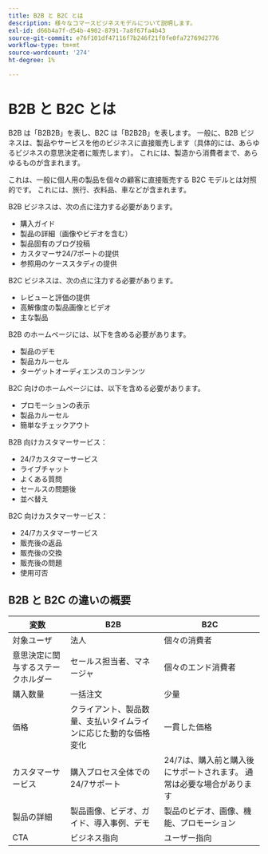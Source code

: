 ```yaml
---
title: B2B と B2C とは
description: 様々なコマースビジネスモデルについて説明します。
exl-id: d66b4a7f-d54b-4902-8791-7a8f67fa4b43
source-git-commit: e76f101df47116f7b246f21f0fe0fa72769d2776
workflow-type: tm+mt
source-wordcount: '274'
ht-degree: 1%

---
```


# B2B と B2C とは

B2B は「B2B2B」を表し、B2C は「B2B2B」を表します。 一般に、B2B ビジネスは、製品やサービスを他のビジネスに直接販売します（具体的には、あらゆるビジネスの意思決定者に販売します）。 これには、製造から消費者まで、あらゆるものが含まれます。

これは、一般に個人用の製品を個々の顧客に直接販売する B2C モデルとは対照的です。 これには、旅行、衣料品、車などが含まれます。

B2B ビジネスは、次の点に注力する必要があります。

- 購入ガイド
- 製品の詳細（画像やビデオを含む）
- 製品固有のブログ投稿
- カスタマーサ24/7ポートの提供
- 参照用のケーススタディの提供

B2C ビジネスは、次の点に注力する必要があります。

- レビューと評価の提供
- 高解像度の製品画像とビデオ
- 主な製品

B2B のホームページには、以下を含める必要があります。

- 製品のデモ
- 製品カルーセル
- ターゲットオーディエンスのコンテンツ

B2C 向けのホームページには、以下を含める必要があります。

- プロモーションの表示
- 製品カルーセル
- 簡単なチェックアウト

B2B 向けカスタマーサービス：

- 24/7カスタマーサービス
- ライブチャット
- よくある質問
- セールスの問題後
- 並べ替え

B2C 向けカスタマーサービス：

- 24/7カスタマーサービス
- 販売後の返品
- 販売後の交換
- 販売後の問題
- 使用可否

## B2B と B2C の違いの概要

| 変数 | B2B | B2C |
|----------|-----|-----|
| 対象ユーザ | 法人 | 個々の消費者 |
| 意思決定に関与するステークホルダー | セールス担当者、マネージャ | 個々のエンド消費者 |
| 購入数量 | 一括注文 | 少量 |
| 価格 | クライアント、製品数量、支払いタイムラインに応じた動的な価格変化 | 一貫した価格 |
| カスタマーサービス | 購入プロセス全体での24/7サポート | 24/7は、購入前と購入後にサポートされます。 通常は必要な場合があります |
| 製品の詳細 | 製品画像、ビデオ、ガイド、導入事例、デモ | 製品のビデオ、画像、機能、プロモーション |
| CTA | ビジネス指向 | ユーザー指向 |
